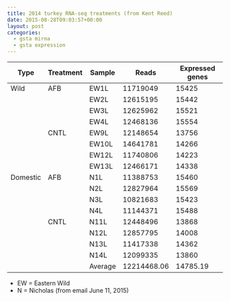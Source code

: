 ```yaml
---
title: 2014 turkey RNA-seq treatments (from Kent Reed)
date: 2015-08-28T09:03:57+00:00
layout: post
categories:
  - gsta mirna
  - gsta expression
---
```


| Type | Treatment | Sample | Reads | Expressed genes |
| ---- | --------- | ------ | ----- | --------------- |
| Wild | AFB | EW1L | 11719049 | 15425 |
|   |   | EW2L | 12615195 | 15442 |
|   |   | EW3L | 12625962 | 15521 |
|   |   | EW4L | 12468136 | 15554 |
|   | CNTL | EW9L | 12148654 | 13756 |
|   |   | EW10L | 14641781 | 14266 |
|   |   | EW12L | 11740806 | 14223 |
|   |   | EW13L | 12466171 | 14338 |
| Domestic | AFB | N1L | 11388753 | 15460 |
|   |   | N2L | 12827964 | 15569 |
|   |   | N3L | 10821683 | 15423 |
|   |   | N4L | 11144371 | 15488 |
|   | CNTL | N11L | 12448496 | 13868|
|   |   | N12L | 12857795 | 14008 |
|   |   | N13L | 11417338 | 14362 |
|   |   | N14L | 12099335 | 13860 |
|   |   | Average | 12214468.06 | 14785.19 |

  * EW = Eastern Wild
  * N = Nicholas
(from email June 11, 2015)
